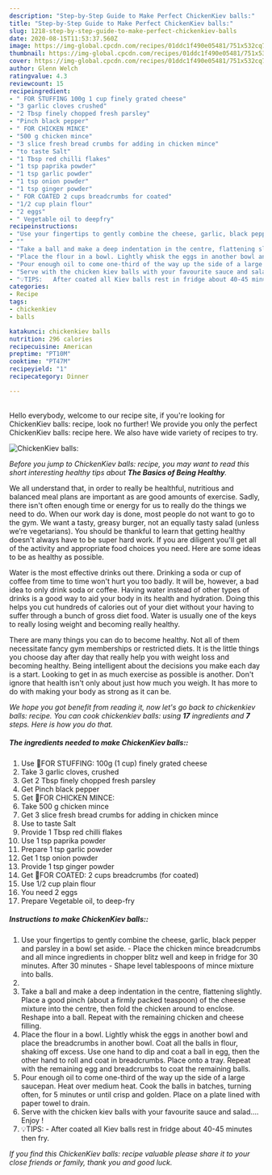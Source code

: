 ```yaml
---
description: "Step-by-Step Guide to Make Perfect ChickenKiev balls:"
title: "Step-by-Step Guide to Make Perfect ChickenKiev balls:"
slug: 1218-step-by-step-guide-to-make-perfect-chickenkiev-balls
date: 2020-08-15T11:53:37.560Z
image: https://img-global.cpcdn.com/recipes/01ddc1f490e05481/751x532cq70/chickenkiev-balls-recipe-main-photo.jpg
thumbnail: https://img-global.cpcdn.com/recipes/01ddc1f490e05481/751x532cq70/chickenkiev-balls-recipe-main-photo.jpg
cover: https://img-global.cpcdn.com/recipes/01ddc1f490e05481/751x532cq70/chickenkiev-balls-recipe-main-photo.jpg
author: Glenn Welch
ratingvalue: 4.3
reviewcount: 15
recipeingredient:
- " FOR STUFFING 100g 1 cup finely grated cheese"
- "3 garlic cloves crushed"
- "2 Tbsp finely chopped fresh parsley"
- "Pinch black pepper"
- " FOR CHICKEN MINCE"
- "500 g chicken mince"
- "3 slice fresh bread crumbs for adding in chicken mince"
- "to taste Salt"
- "1 Tbsp red chilli flakes"
- "1 tsp paprika powder"
- "1 tsp garlic powder"
- "1 tsp onion powder"
- "1 tsp ginger powder"
- " FOR COATED 2 cups breadcrumbs for coated"
- "1/2 cup plain flour"
- "2 eggs"
- " Vegetable oil to deepfry"
recipeinstructions:
- "Use your fingertips to gently combine the cheese, garlic, black pepper and parsley in a bowl set aside.  Place the chicken mince breadcrumbs and all mince ingredients in chopper blitz well and keep in fridge for 30 minutes. After 30 minutes  Shape level tablespoons of mince mixture into balls."
- ""
- "Take a ball and make a deep indentation in the centre, flattening slightly. Place a good pinch (about a firmly packed teaspoon) of the cheese mixture into the centre, then fold the chicken around to enclose. Reshape into a ball. Repeat with the remaining chicken and cheese filling."
- "Place the flour in a bowl. Lightly whisk the eggs in another bowl and place the breadcrumbs in another bowl. Coat all the balls in flour, shaking off excess. Use one hand to dip and coat a ball in egg, then the other hand to roll and coat in breadcrumbs. Place onto a tray. Repeat with the remaining egg and breadcrumbs to coat the remaining balls."
- "Pour enough oil to come one-third of the way up the side of a large saucepan. Heat over medium heat. Cook the balls in batches, turning often, for 5 minutes or until crisp and golden. Place on a plate lined with paper towel to drain."
- "Serve with the chicken kiev balls with your favourite sauce and salad.... Enjoy !"
- "💡TIPS:   After coated all Kiev balls rest in fridge about 40-45 minutes then fry."
categories:
- Recipe
tags:
- chickenkiev
- balls

katakunci: chickenkiev balls 
nutrition: 296 calories
recipecuisine: American
preptime: "PT10M"
cooktime: "PT47M"
recipeyield: "1"
recipecategory: Dinner

---
```

<br>
Hello everybody, welcome to our recipe site, if you're looking for ChickenKiev balls: recipe, look no further! We provide you only the perfect ChickenKiev balls: recipe here. We also have wide variety of recipes to try.
<br>


![ChickenKiev balls:](https://img-global.cpcdn.com/recipes/01ddc1f490e05481/751x532cq70/chickenkiev-balls-recipe-main-photo.jpg)

<i>Before you jump to ChickenKiev balls: recipe, you may want to read this short interesting healthy tips about <strong>The Basics of Being Healthy</strong>.</i>

We all understand that, in order to really be healthful, nutritious and balanced meal plans are important as are good amounts of exercise. Sadly, there isn't often enough time or energy for us to really do the things we need to do. When our work day is done, most people do not want to go to the gym. We want a tasty, greasy burger, not an equally tasty salad (unless we’re vegetarians). You should be thankful to learn that getting healthy doesn't always have to be super hard work. If you are diligent you'll get all of the activity and appropriate food choices you need. Here are some ideas to be as healthy as possible.

Water is the most effective drinks out there. Drinking a soda or cup of coffee from time to time won't hurt you too badly. It will be, however, a bad idea to only drink soda or coffee. Having water instead of other types of drinks is a good way to aid your body in its health and hydration. Doing this helps you cut hundreds of calories out of your diet without your having to suffer through a bunch of gross diet food. Water is usually one of the keys to really losing weight and becoming really healthy.

There are many things you can do to become healthy. Not all of them necessitate fancy gym memberships or restricted diets. It is the little things you choose day after day that really help you with weight loss and becoming healthy. Being intelligent about the decisions you make each day is a start. Looking to get in as much exercise as possible is another. Don't ignore that health isn't only about just how much you weigh. It has more to do with making your body as strong as it can be. 


<i>We hope you got benefit from reading it, now let's go back to chickenkiev balls: recipe. You can cook chickenkiev balls: using <strong>17</strong> ingredients and <strong>7</strong> steps. Here is how you do that.
</i>

##### The ingredients needed to make ChickenKiev balls::

1. Use  🌻FOR STUFFING: 100g (1 cup) finely grated cheese
1. Take 3 garlic cloves, crushed
1. Get 2 Tbsp finely chopped fresh parsley
1. Get Pinch black pepper
1. Get  🌻FOR CHICKEN MINCE:
1. Take 500 g chicken mince
1. Get 3 slice fresh bread crumbs for adding in chicken mince
1. Use to taste Salt
1. Provide 1 Tbsp red chilli flakes
1. Use 1 tsp paprika powder
1. Prepare 1 tsp garlic powder
1. Get 1 tsp onion powder
1. Provide 1 tsp ginger powder
1. Get  🌻FOR COATED: 2 cups breadcrumbs (for coated)
1. Use 1/2 cup plain flour
1. You need 2 eggs
1. Prepare  Vegetable oil, to deep-fry


##### Instructions to make ChickenKiev balls::

1. Use your fingertips to gently combine the cheese, garlic, black pepper and parsley in a bowl set aside.  - Place the chicken mince breadcrumbs and all mince ingredients in chopper blitz well and keep in fridge for 30 minutes. After 30 minutes  - Shape level tablespoons of mince mixture into balls.
1. 
1. Take a ball and make a deep indentation in the centre, flattening slightly. Place a good pinch (about a firmly packed teaspoon) of the cheese mixture into the centre, then fold the chicken around to enclose. Reshape into a ball. Repeat with the remaining chicken and cheese filling.
1. Place the flour in a bowl. Lightly whisk the eggs in another bowl and place the breadcrumbs in another bowl. Coat all the balls in flour, shaking off excess. Use one hand to dip and coat a ball in egg, then the other hand to roll and coat in breadcrumbs. Place onto a tray. Repeat with the remaining egg and breadcrumbs to coat the remaining balls.
1. Pour enough oil to come one-third of the way up the side of a large saucepan. Heat over medium heat. Cook the balls in batches, turning often, for 5 minutes or until crisp and golden. Place on a plate lined with paper towel to drain.
1. Serve with the chicken kiev balls with your favourite sauce and salad.... Enjoy !
1. 💡TIPS:  -  After coated all Kiev balls rest in fridge about 40-45 minutes then fry.


<i>If you find this ChickenKiev balls: recipe valuable please share it to your close friends or family, thank you and good luck.</i>
